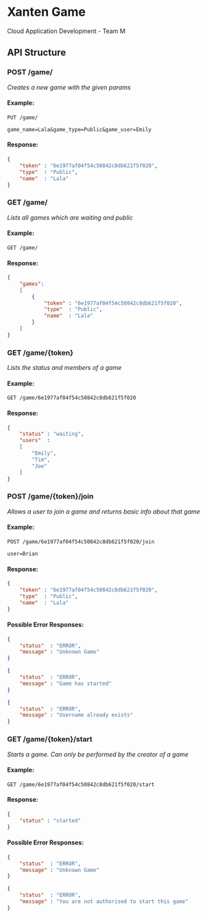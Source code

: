Xanten Game
===========

Cloud Application Development - Team M

API Structure
-------------

### POST /game/
*Creates a new game with the given params*

#### Example:
```
PUT /game/

game_name=Lala&game_type=Public&game_user=Emily
```

#### Response:
```json
{
    "token" : "6e1977af04f54c50842c8db621f5f020",
    "type"  : "Public",
    "name"  : "Lala"
}
```

### GET /game/
*Lists all games which are waiting and public*

#### Example:
`GET /game/`

#### Response:
```json
{
    "games":
    [
        {
            "token" : "6e1977af04f54c50842c8db621f5f020",
            "type"  : "Public",
            "name"  : "Lala"
        }
    ]
}
```

### GET /game/{token}
*Lists the status and members of a game*

#### Example:
`GET /game/6e1977af04f54c50842c8db621f5f020`

#### Response:
```json
{
    "status" : "waiting",
    "users"  :
    [
        "Emily",
        "Tim",
        "Joe"
    ]
}
```

### POST /game/{token}/join
*Allows a user to join a game and returns basic info about that game*

#### Example:
```
POST /game/6e1977af04f54c50842c8db621f5f020/join

user=Brian
```

#### Response:
```json
{
    "token" : "6e1977af04f54c50842c8db621f5f020",
    "type"  : "Public",
    "name"  : "Lala"
}
```

#### Possible Error Responses:
```json
{
    "status"  : "ERROR",
    "message" : "Unknown Game"
}
```

```json
{
    "status"  : "ERROR",
    "message" : "Game has started"
}
```

```json
{
    "status"  : "ERROR",
    "message" : "Username already exists"
}
```


### GET /game/{token}/start
*Starts a game. Can only be performed by the creator of a game*

#### Example:
`GET /game/6e1977af04f54c50842c8db621f5f020/start`

#### Response:
```json
{
    "status" : "started"
}
```

#### Possible Error Responses:
```json
{
    "status"  : "ERROR",
    "message" : "Unknown Game"
}
```

```json
{
    "status"  : "ERROR",
    "message" : "You are not authorised to start this game"
}
```